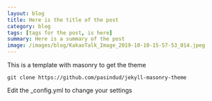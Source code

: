 ```yaml
---
layout: blog
title: Here is the title of the post
category: blog
tags: [tags for the post, is here]  
summary: Here is a summary of the post
image: /images/blog/KakaoTalk_Image_2019-10-10-15-57-53_014.jpeg
---
```


This is a template with masonry to get the theme

```
git clone https://github.com/pasindud/jekyll-masonry-theme
```

Edit the _config.yml to change your settings

